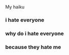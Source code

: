 <head> My haiku </head>
<body>
</body>
<h3> i hate everyone </h3>
<h3> why do i hate everyone </h3>
<h3> because they hate me </h3>
